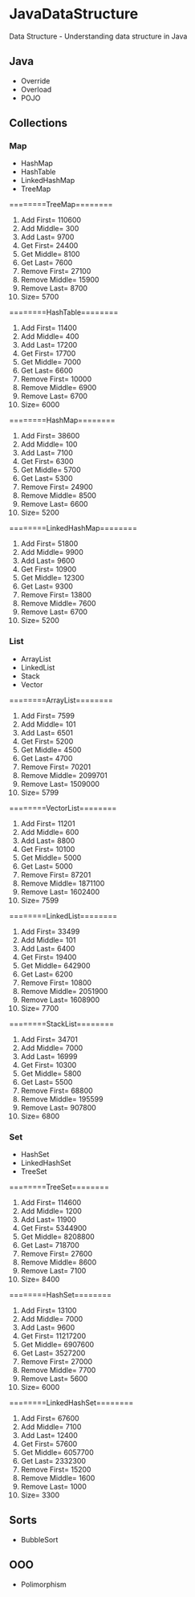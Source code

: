 # JavaDataStructure
Data Structure - Understanding data structure in Java

## Java

- Override
- Overload
- POJO

## Collections

### Map

- HashMap
- HashTable
- LinkedHashMap
- TreeMap

========TreeMap========
1. Add First= 110600
2. Add Middle= 300
3. Add Last= 9700
4. Get First= 24400
5. Get Middle= 8100
6. Get Last= 7600
7. Remove First= 27100
8. Remove Middle= 15900
9. Remove Last= 8700
10. Size= 5700

========HashTable========
1. Add First= 11400
2. Add Middle= 400
3. Add Last= 17200
4. Get First= 17700
5. Get Middle= 7000
6. Get Last= 6600
7. Remove First= 10000
8. Remove Middle= 6900
9. Remove Last= 6700
10. Size= 6000

========HashMap========
1. Add First= 38600
2. Add Middle= 100
3. Add Last= 7100
4. Get First= 6300
5. Get Middle= 5700
6. Get Last= 5300
7. Remove First= 24900
8. Remove Middle= 8500
9. Remove Last= 6600
10. Size= 5200

========LinkedHashMap========
1. Add First= 51800
2. Add Middle= 9900
3. Add Last= 9600
4. Get First= 10900
5. Get Middle= 12300
6. Get Last= 9300
7. Remove First= 13800
8. Remove Middle= 7600
9. Remove Last= 6700
10. Size= 5200

### List

- ArrayList
- LinkedList
- Stack
- Vector

========ArrayList========
1. Add First= 7599
2. Add Middle= 101
3. Add Last= 6501
4. Get First= 5200
5. Get Middle= 4500
6. Get Last= 4700
7. Remove First= 70201
8. Remove Middle= 2099701
9. Remove Last= 1509000
10. Size= 5799

========VectorList========
1. Add First= 11201
2. Add Middle= 600
3. Add Last= 8800
4. Get First= 10100
5. Get Middle= 5000
6. Get Last= 5000
7. Remove First= 87201
8. Remove Middle= 1871100
9. Remove Last= 1602400
10. Size= 7599

========LinkedList========
1. Add First= 33499
2. Add Middle= 101
3. Add Last= 6400
4. Get First= 19400
5. Get Middle= 642900
6. Get Last= 6200
7. Remove First= 10800
8. Remove Middle= 2051900
9. Remove Last= 1608900
10. Size= 7700

========StackList========
1. Add First= 34701
2. Add Middle= 7000
3. Add Last= 16999
4. Get First= 10300
5. Get Middle= 5800
6. Get Last= 5500
7. Remove First= 68800
8. Remove Middle= 195599
9. Remove Last= 907800
10. Size= 6800

### Set

- HashSet
- LinkedHashSet
- TreeSet

========TreeSet========
1. Add First= 114600
2. Add Middle= 1200
3. Add Last= 11900
4. Get First= 5344900
5. Get Middle= 8208800
6. Get Last= 718700
7. Remove First= 27600
8. Remove Middle= 8600
9. Remove Last= 7100
10. Size= 8400

========HashSet========
1. Add First= 13100
2. Add Middle= 7000
3. Add Last= 9600
4. Get First= 11217200
5. Get Middle= 6907600
6. Get Last= 3527200
7. Remove First= 27000
8. Remove Middle= 7700
9. Remove Last= 5600
10. Size= 6000

========LinkedHashSet========
1. Add First= 67600
2. Add Middle= 7100
3. Add Last= 12400
4. Get First= 57600
5. Get Middle= 6057700
6. Get Last= 2332300
7. Remove First= 15200
8. Remove Middle= 1600
9. Remove Last= 1000
10. Size= 3300

## Sorts 

- BubbleSort

## OOO

- Polimorphism

